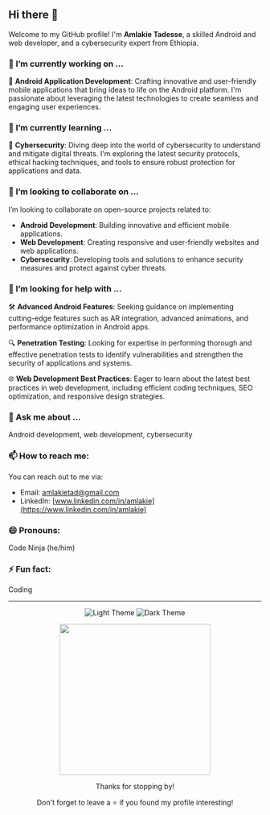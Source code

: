 <!-- Dynamic README with Responsive, Animated, and Dual-Themed features -->

## Hi there 👋

Welcome to my GitHub profile! I'm **Amlakie Tadesse**, a skilled Android and web developer, and a cybersecurity expert from Ethiopia.

### 🔭 I’m currently working on ...

🚀 **Android Application Development**: Crafting innovative and user-friendly mobile applications that bring ideas to life on the Android platform. I'm passionate about leveraging the latest technologies to create seamless and engaging user experiences.

### 🌱 I’m currently learning ...

🔐 **Cybersecurity**: Diving deep into the world of cybersecurity to understand and mitigate digital threats. I'm exploring the latest security protocols, ethical hacking techniques, and tools to ensure robust protection for applications and data.

### 👯 I’m looking to collaborate on ...

I’m looking to collaborate on open-source projects related to:

- **Android Development**: Building innovative and efficient mobile applications.
- **Web Development**: Creating responsive and user-friendly websites and web applications.
- **Cybersecurity**: Developing tools and solutions to enhance security measures and protect against cyber threats.

### 🤔 I’m looking for help with ...

🛠️ **Advanced Android Features**: Seeking guidance on implementing cutting-edge features such as AR integration, advanced animations, and performance optimization in Android apps.

🔍 **Penetration Testing**: Looking for expertise in performing thorough and effective penetration tests to identify vulnerabilities and strengthen the security of applications and systems.

🌐 **Web Development Best Practices**: Eager to learn about the latest best practices in web development, including efficient coding techniques, SEO optimization, and responsive design strategies.

### 💬 Ask me about ...

Android development, web development, cybersecurity

### 📫 How to reach me:

You can reach out to me via:

- Email: [amlakietad@gmail.com](mailto:amlakietad@gmail.com)
- LinkedIn: [www.linkedin.com/in/amlakie](https://www.linkedin.com/in/amlakie)

### 😄 Pronouns:

Code Ninja (he/him)

### ⚡ Fun fact:

Coding

---

<!-- Dual Theme Switcher -->

<div align="center">
  <img src="https://img.shields.io/badge/Theme-Light-blue?style=for-the-badge&logo=github" alt="Light Theme">
  <img src="https://img.shields.io/badge/Theme-Dark-black?style=for-the-badge&logo=github" alt="Dark Theme">
</div>

<!-- Animation Example -->

<p align="center">
  <img src="https://media.giphy.com/media/XATb6RQNtZvQI/giphy.gif" width="300">
</p>

<!-- Footer -->

<div align="center">
  <p>Thanks for stopping by!</p>
  <p>Don't forget to leave a ⭐️ if you found my profile interesting!</p>
</div>
